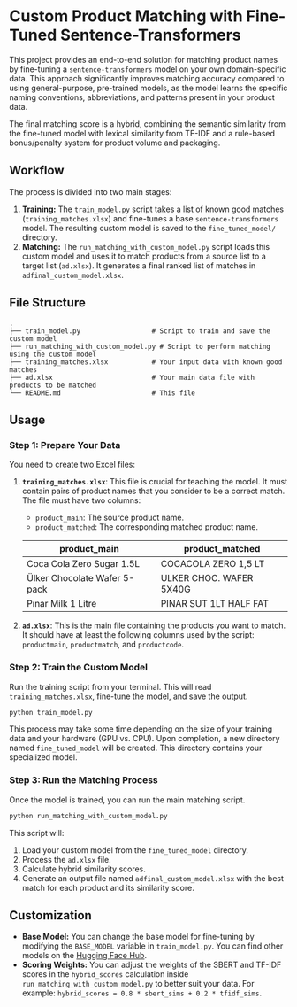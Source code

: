 # Custom Product Matching with Fine-Tuned Sentence-Transformers

This project provides an end-to-end solution for matching product names by fine-tuning a `sentence-transformers` model on your own domain-specific data. This approach significantly improves matching accuracy compared to using general-purpose, pre-trained models, as the model learns the specific naming conventions, abbreviations, and patterns present in your product data.

The final matching score is a hybrid, combining the semantic similarity from the fine-tuned model with lexical similarity from TF-IDF and a rule-based bonus/penalty system for product volume and packaging.

## Workflow

The process is divided into two main stages:

1.  **Training:** The `train_model.py` script takes a list of known good matches (`training_matches.xlsx`) and fine-tunes a base `sentence-transformers` model. The resulting custom model is saved to the `fine_tuned_model/` directory.
2.  **Matching:** The `run_matching_with_custom_model.py` script loads this custom model and uses it to match products from a source list to a target list (`ad.xlsx`). It generates a final ranked list of matches in `adfinal_custom_model.xlsx`.

## File Structure

```
.
├── train_model.py                  # Script to train and save the custom model
├── run_matching_with_custom_model.py # Script to perform matching using the custom model
├── training_matches.xlsx           # Your input data with known good matches
├── ad.xlsx                         # Your main data file with products to be matched
└── README.md                       # This file
```

## Usage

### Step 1: Prepare Your Data

You need to create two Excel files:

1.  **`training_matches.xlsx`**: This file is crucial for teaching the model. It must contain pairs of product names that you consider to be a correct match. The file must have two columns:
    *   `product_main`: The source product name.
    *   `product_matched`: The corresponding matched product name.

    | product_main                  | product_matched             |
    | ----------------------------- | --------------------------- |
    | Coca Cola Zero Sugar 1.5L     | COCACOLA ZERO 1,5 LT        |
    | Ülker Chocolate Wafer 5-pack  | ULKER CHOC. WAFER 5X40G     |
    | Pınar Milk 1 Litre            | PINAR SUT 1LT HALF FAT      |

2.  **`ad.xlsx`**: This is the main file containing the products you want to match. It should have at least the following columns used by the script: `productmain`, `productmatch`, and `productcode`.

### Step 2: Train the Custom Model

Run the training script from your terminal. This will read `training_matches.xlsx`, fine-tune the model, and save the output.

```bash
python train_model.py
```

This process may take some time depending on the size of your training data and your hardware (GPU vs. CPU). Upon completion, a new directory named `fine_tuned_model` will be created. This directory contains your specialized model.

### Step 3: Run the Matching Process

Once the model is trained, you can run the main matching script.

```bash
python run_matching_with_custom_model.py
```

This script will:
1.  Load your custom model from the `fine_tuned_model` directory.
2.  Process the `ad.xlsx` file.
3.  Calculate hybrid similarity scores.
4.  Generate an output file named `adfinal_custom_model.xlsx` with the best match for each product and its similarity score.

## Customization

*   **Base Model:** You can change the base model for fine-tuning by modifying the `BASE_MODEL` variable in `train_model.py`. You can find other models on the [Hugging Face Hub](https://huggingface.co/models?library=sentence-transformers).
*   **Scoring Weights:** You can adjust the weights of the SBERT and TF-IDF scores in the `hybrid_scores` calculation inside `run_matching_with_custom_model.py` to better suit your data. For example: `hybrid_scores = 0.8 * sbert_sims + 0.2 * tfidf_sims`.
